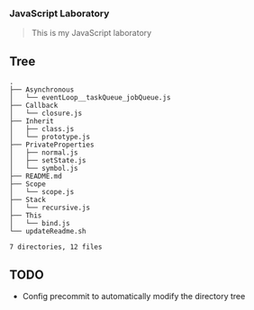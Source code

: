 ### JavaScript Laboratory

> This is my JavaScript laboratory

## Tree

```shell
.
├── Asynchronous
│   └── eventLoop__taskQueue_jobQueue.js
├── Callback
│   └── closure.js
├── Inherit
│   ├── class.js
│   └── prototype.js
├── PrivateProperties
│   ├── normal.js
│   ├── setState.js
│   └── symbol.js
├── README.md
├── Scope
│   └── scope.js
├── Stack
│   └── recursive.js
├── This
│   └── bind.js
└── updateReadme.sh

7 directories, 12 files
```

## TODO

- Config precommit to automatically modify the directory tree

